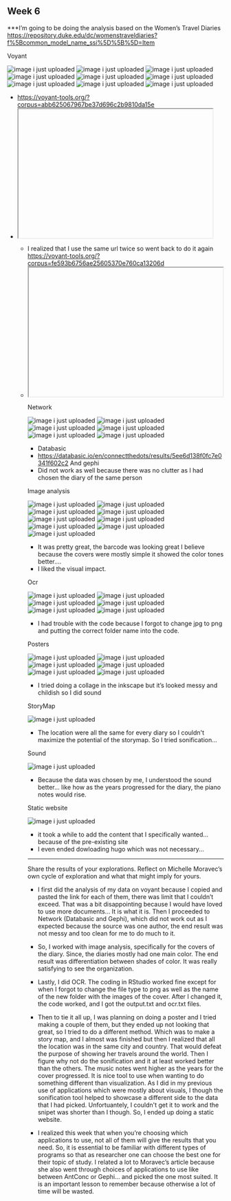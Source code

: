 


## Week 6 

***I’m going to be doing the analysis based on the Women’s Travel Diaries 
https://repository.duke.edu/dc/womenstraveldiaries?f%5Bcommon_model_name_ssi%5D%5B%5D=Item

Voyant 

![image i just uploaded](2voyant1.JPG)
![image i just uploaded](2voyant2.JPG)
![image i just uploaded](2voyant3.JPG)
![image i just uploaded](2voyant4.JPG)
![image i just uploaded](2voyant5.JPG)
![image i just uploaded](2voyant6.JPG)
![image i just uploaded](2voyant7.JPG)
![image i just uploaded](2voyant8.JPG)
![image i just uploaded](2voyant9.JPG)

- https://voyant-tools.org/?corpus=abb625067967be37d696c2b9810da15e
- <iframe style='width: 452px; height: 300px;' src='https://voyant-tools.org/tool/Cirrus/?stopList=stop.en.taporware.
txt&whiteList=&corpus=abb625067967be37d696c2b9810da15e'></iframe>
- Had the chance to look and play around with different tools such as dreamscape, scatterplot….
- <iframe style='width: 100%; height: 800px;' src='https://voyant-tools.org/?stopList=stop.en.taporware.txt&panels=
dreamscape%2Creader%2Cdocumentterms%2Cdocuments%2Ccontexts&corpus=abb625067967be37d696c2b9810da15e'></iframe>
-	I realized that I use the same url twice so went back to do it again 
https://voyant-tools.org/?corpus=fe593b6756ae25605370e760ca13206d
- <iframe style='width: 452px; height: 300px;' src='https://voyant-tools.org/tool/CorpusTerms/?corpus=fe593b6756ae
25605370e760ca13206d'></iframe>
- <iframe style='width: 100%; height: 800px;' src='https://voyant-tools.org/?panels=corpusterms%2Creader%2Ctrends%2
Csummary%2Ccontexts&corpus=fe593b6756ae25605370e760ca13206d'></iframe>

Network 

![image i just uploaded](data1.JPG)
![image i just uploaded](2gephi1.JPG)
![image i just uploaded](2gephi2.JPG)
![image i just uploaded](2gephi3.JPG)
![image i just uploaded](2gephi4.JPG)
![image i just uploaded](2gephi5.JPG)

-	Databasic 
-	https://databasic.io/en/connectthedots/results/5ee6d138f0fc7e0341f602c2
And gephi 
-	Did not work as well because there was no clutter as I had chosen the diary of the same person 

Image analysis 

![image i just uploaded](imagean1.JPG)
![image i just uploaded](imagean2.JPG)
![image i just uploaded](imagean3.png)
![image i just uploaded](imagean4.png)
![image i just uploaded](imagean5.png)
![image i just uploaded](imagean6.JPG)
![image i just uploaded](imagean7.png)
![image i just uploaded](imagean8.png)
![image i just uploaded](imagean9.JPG)


- It was pretty great, the barcode was looking great I believe because the covers were mostly simple it showed the color tones better….
- I liked the visual impact.

Ocr 

![image i just uploaded](2ocr1.JPG)
![image i just uploaded](2ocr2.JPG)
![image i just uploaded](2ocr3.JPG)
![image i just uploaded](2ocr4.JPG)
![image i just uploaded](2ocr5.JPG)
![image i just uploaded](2ocr6.JPG)

-	I had trouble with the code because I forgot to change jpg to png and putting the correct folder name into the code. 
	
Posters

![image i just uploaded](poster1.JPG)
![image i just uploaded](poster2.png)
![image i just uploaded](poster3.png)
![image i just uploaded](poster4.png)
![image i just uploaded](poster5.JPG)
![image i just uploaded](poster6.JPG)

-	I tried doing a collage in the inkscape but it’s looked messy and childish so I did sound

StoryMap

![image i just uploaded](storymap1.JPG)

- The location were all the same for every diary so I couldn't maximize the potential of the storymap. So I tried sonification... 

Sound 

![image i just uploaded](sonification.JPG) 

-	Because the data was chosen by me, I understood the sound better… like how as the years progressed for 
the diary, the piano notes would rise.

Static website 

![image i just uploaded](staticwebsite.JPG) 

- it took a while to add the content that I specifically wanted... because of the pre-existing site
- I even ended dowloading hugo which was not necessary... 

***

Share the results of your explorations. Reflect on Michelle Moravec’s own cycle of exploration and what that might imply for yours.

- I first did the analysis of my data on voyant because I copied and pasted the link for each of them, 
there was limit that I couldn’t exceed. That was a bit disappointing because I would have loved to use more documents… 
It is what it is. Then I proceeded to Network (Databasic and Gephi), which did not work out as I expected because the source 
was one author, the end result was not messy and too clean for me to do much to it.

- So, I worked with image analysis, specifically for the covers of the diary. Since, the diaries mostly had one main color. 
The end result was differentiation between shades of color. It was really satisfying to see the organization. 

- Lastly, I did OCR. The coding in RStudio worked fine except for when I forgot to change the file type to png as well as 
the name of the new folder with the images of the cover. After I changed it, the code worked, and I got the output.txt and ocr.txt files. 

- Then to tie it all up, I was planning on doing a poster and I tried making a couple of them, but they ended up not looking 
that great, so I tried to do a different method. Which was to make a story map, and I almost was finished but then I 
realized that all the location was in the same city and country. That would defeat the purpose of showing her travels 
around the world. Then I figure why not do the sonification and it at least worked better than the others. The music notes 
went higher as the years for the cover progressed. It is nice tool to use when wanting to do something different than visualization.
As I did in my previous use of applications which were mostly about visuals, I though the sonification tool helped 
to showcase a different side to the data that I had picked.  Unfortuantely, I couldn't get it to work and the snipet was shorter than I though. So, I ended up doing a static website. 

- I realized this week that when you’re choosing which applications to use, not all of them will give the 
results that you need. So, it is essential to be familiar with different types of programs so that as 
researcher one can choose the best one for their topic of study. I related a lot to Moravec’s article because 
she also went through choices of applications to use like between AntConc or Gephi… and picked the one most 
suited. It is an important lesson to remember because otherwise a lot of time will be wasted. 

